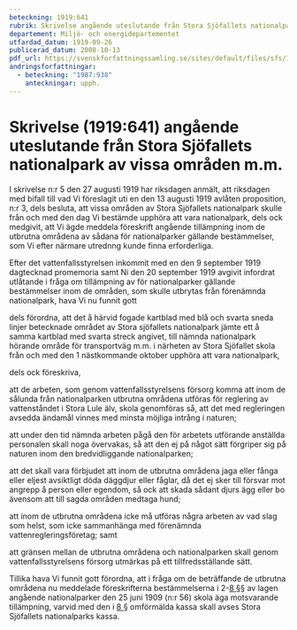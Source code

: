 ```yaml
---
beteckning: 1919:641
rubrik: Skrivelse angående uteslutande från Stora Sjöfallets nationalpark av vissa områden m.m.
departement: Miljö- och energidepartementet
utfardad_datum: 1919-09-26
publicerad_datum: 2008-10-13
pdf_url: https://svenskforfattningssamling.se/sites/default/files/sfs/1919-09/SFS1919-641.pdf
andringsforfattningar:
  - beteckning: "1987:938"
    anteckningar: upph.
---
```


# Skrivelse (1919:641) angående uteslutande från Stora Sjöfallets nationalpark av vissa områden m.m.

I skrivelse n:r 5 den 27 augusti 1919 har riksdagen anmält, att riksdagen med bifall till vad Vi föreslagit uti en den 13 augusti 1919 avlåten proposition, n:r 3, dels besluta, att vissa områden av Stora Sjöfallets nationalpark skulle från och med den dag Vi bestämde upphöra att vara nationalpark, dels ock medgivit, att Vi ägde meddela föreskrift angående tillämpning inom de utbrutna områdena av sådana för nationalparker gällande bestämmelser, som Vi efter närmare utrednng kunde finna erforderliga.

Efter det vattenfallsstyrelsen inkommit med en den 9 september 1919 dagtecknad promemoria samt Ni den 20 september 1919 avgivit infordrat utlåtande i fråga om tillämpning av för nationalparker gällande bestämmelser inom de områden, som skulle utbrytas från förenämnda nationalpark, hava Vi nu funnit gott

dels förordna, att det å härvid fogade kartblad med blå och svarta sneda linjer betecknade området av Stora sjöfallets nationalpark jämte ett å samma kartblad med svarta streck angivet, till nämnda nationalpark hörande område för transportväg m.m. i närheten av Stora Sjöfallet skola från och med den 1 nästkommande oktober upphöra att vara nationalpark,

dels ock föreskriva,

att de arbeten, som genom vattenfallsstyrelsens försorg komma att inom de sålunda från nationalparken utbrutna områdena utföras för reglering av vattenståndet i Stora Lule älv, skola genomföras så, att det med regleringen avsedda ändamål vinnes med minsta möjliga intrång i naturen;

att under den tid nämnda arbeten pågå den för arbetets utförande anställda personalen skall noga övervakas, så att den ej på något sätt förgriper sig på naturen inom den bredvidliggande nationalparken;

att det skall vara förbjudet att inom de utbrutna områdena jaga eller fånga eller eljest avsiktligt döda däggdjur eller fåglar, då det ej sker till försvar mot angrepp å person eller egendom, så ock att skada sådant djurs ägg eller bo ävensom att till sagda områden medtaga hund;

att inom de utbrutna områdena icke må utföras några arbeten av vad slag som helst, som icke sammanhänga med förenämnda vattenregleringsföretag; samt

att gränsen mellan de utbrutna områdena och nationalparken skall genom vattenfallsstyrelsens försorg utmärkas på ett tillfredsställande sätt.

Tillika hava Vi funnit gott förordna, att i fråga om de beträffande de utbrutna områdena nu meddelade föreskrifterna bestämmelserna i 2-[8 §](#8)§ av lagen angående nationalparker den 25 juni 1909 (n:r 56) skola äga motsvarande tillämpning, varvid med den i [8 §](#8) omförmälda kassa skall avses Stora Sjöfallets nationalparks kassa.
